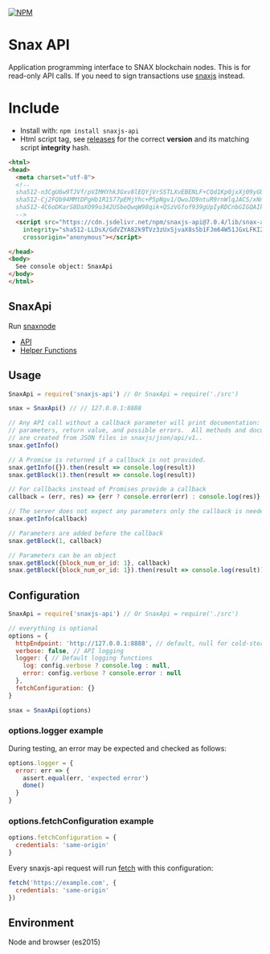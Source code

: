 [![NPM](https://img.shields.io/npm/v/snaxjs-api.svg)](https://www.npmjs.org/package/snaxjs-api)

# Snax API

Application programming interface to SNAX blockchain nodes.  This is for
read-only API calls.  If you need to sign transactions use
[snaxjs](https://github.com/snax/snaxjs) instead.

# Include

* Install with: `npm install snaxjs-api`
* Html script tag, see [releases](https://github.com/SNAX/snaxjs-api/releases) for the correct **version** and its matching script **integrity** hash.

```html
<html>
<head>
  <meta charset="utf-8">
  <!--
  sha512-n3CgU6w9TJVf/pVIMHYhk3Gxv8lEQYjVrSSTLXvEBENLF+CQd1Kp0jxXj09yGUOkWerdv2mJlh1Mnz3aRfYqWw== lib/snax-api.js
  sha512-Cj2FQb94MMtDPgHb1R1577pEMjYhc+P5pNgv1/QwoJD9ntuR9rnWlqJACS/xNniNK5cFS6Y6CpQlHWpzWUeEbw== lib/snax-api.min.js
  sha512-4C6oDKarS8DaXO99o342USbeQwqW98qik+QSzVGfof939gUpIyRDCnbGIGQAIkLNpYZIV4XanmRy3wcis6UW8w== lib/snax-api.min.js.map
  -->
  <script src="https://cdn.jsdelivr.net/npm/snaxjs-api@7.0.4/lib/snax-api.min.js"
    integrity="sha512-LLDsX/GdVZYA82k9TVz3zUxSjvaX8s5b1FJm64W51JGxLFKI2z+ljqYQtsUZIOxh9pSUqvLA5HCoxXqdRxusKw=="
    crossorigin="anonymous"></script>

</head>
<body>
  See console object: SnaxApi
</body>
</html>
```

## SnaxApi

Run [snaxnode](https://github.com/snax/snax)

* [API](./docs/api.md)
* [Helper Functions](./docs/index.md)

## Usage

```javascript
SnaxApi = require('snaxjs-api') // Or SnaxApi = require('./src')

snax = SnaxApi() // // 127.0.0.1:8888

// Any API call without a callback parameter will print documentation: description,
// parameters, return value, and possible errors.  All methods and documentation
// are created from JSON files in snaxjs/json/api/v1..
snax.getInfo()

// A Promise is returned if a callback is not provided.
snax.getInfo({}).then(result => console.log(result))
snax.getBlock(1).then(result => console.log(result))

// For callbacks instead of Promises provide a callback
callback = (err, res) => {err ? console.error(err) : console.log(res)}

// The server does not expect any parameters only the callback is needed
snax.getInfo(callback)

// Parameters are added before the callback
snax.getBlock(1, callback)

// Parameters can be an object
snax.getBlock({block_num_or_id: 1}, callback)
snax.getBlock({block_num_or_id: 1}).then(result => console.log(result))
```

## Configuration

```js
SnaxApi = require('snaxjs-api') // Or SnaxApi = require('./src')

// everything is optional
options = {
  httpEndpoint: 'http://127.0.0.1:8888', // default, null for cold-storage
  verbose: false, // API logging
  logger: { // Default logging functions
    log: config.verbose ? console.log : null,
    error: config.verbose ? console.error : null
  },
  fetchConfiguration: {}
}

snax = SnaxApi(options)
```
### options.logger example

During testing, an error may be expected and checked as follows:

```js
options.logger = {
  error: err => {
    assert.equal(err, 'expected error')
    done()
  }
}
```

### options.fetchConfiguration example

```js
options.fetchConfiguration = {
  credentials: 'same-origin'
}
```
Every snaxjs-api request will run [fetch](https://github.com/github/fetch#sending-cookies) with this configuration:
```js
fetch('https://example.com', {
  credentials: 'same-origin'
})
```

## Environment

Node and browser (es2015)

